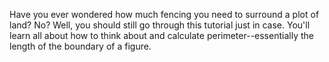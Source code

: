 Have you ever wondered how much fencing you need to surround a plot of land?  No?  Well, you should still go through this tutorial just in case.  You'll learn all about how to think about and calculate perimeter--essentially the length of the boundary of a figure.
